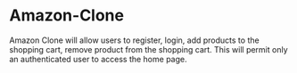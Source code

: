 # Amazon-Clone
Amazon Clone will allow users to register, login, add products to the shopping cart, remove product from the shopping cart. This will permit only an authenticated user to access the home page.
